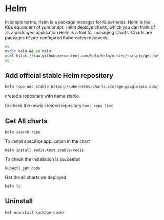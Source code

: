 # Helm

In simple terms, Helm is a package manager for Kubernetes. Helm is the K8s equivalent of yum or apt. Helm deploys charts, which you can think of as a packaged application
Helm is a tool for managing Charts. Charts are packages of pre-configured Kubernetes resources.

```bash
cd 
mkdir helm && cd helm
curl https://raw.githubusercontent.com/helm/helm/master/scripts/get-helm-3 | bash
cd -
```

## Add official stable Helm repository

```bash
helm repo add stable https://kubernetes-charts.storage.googleapis.com/
```
creted a repositary with name stable.

to check the newly created repositary
``` heml repo list ```


## Get All charts

```
helm search repo 
```

To install specifice application in the chart 

```
helm install redis-test stable/redis

```
To check the installation is succesfull 

```
kubectl get pods
```
Get the all charts we deployed
```
helm ls
```

## Uninstall 

```
hel uninstall <ackage-name>
```


